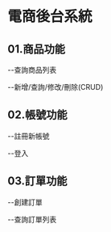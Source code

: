 # 電商後台系統

## 01.商品功能  
--查詢商品列表  

--新增/查詢/修改/刪除(CRUD)

## 02.帳號功能
--註冊新帳號  

--登入

## 03.訂單功能
--創建訂單  

--查詢訂單列表


